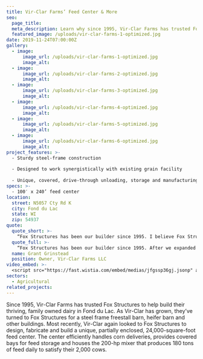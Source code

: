 ```yaml
---
title: Vir-Clar Farms’ Feed Center & More
seo:
  page_title:
  meta_description: Learn why since 1995, Vir-Clar Farms has trusted Fox Structures to help build their thriving, family owned dairy in Fond du Lac.
  featured_image: /uploads/vir-clar-farms-1-optimized.jpg
date: 2019-11-24T07:00:00Z
gallery: 
  - image: 
      image_url: /uploads/vir-clar-farms-1-optimized.jpg
      image_alt:
  - image: 
      image_url: /uploads/vir-clar-farms-2-optimized.jpg
      image_alt:
  - image: 
      image_url: /uploads/vir-clar-farms-3-optimized.jpg
      image_alt:
  - image: 
      image_url: /uploads/vir-clar-farms-4-optimized.jpg
      image_alt:
  - image: 
      image_url: /uploads/vir-clar-farms-5-optimized.jpg
      image_alt:
  - image: 
      image_url: /uploads/vir-clar-farms-6-optimized.jpg
      image_alt:
project_features: >-
  - Sturdy steel-frame construction
  
  - Designed to work synergistically with existing grain facility
  
  - Unique, covered, drive-through unloading, storage and manufacturing areas
specs: >-
  - 100′ x 240’ feed center
location:
  street: N5057 Cty Rd K
  city: Fond du Lac
  state: WI
  zip: 54937
quote:
  quote_short: >-
    “Fox Structures has been our builder since 1995. I believe Fox Structures just has great people. I absolutely recommend them to other dairies!”
  quote_full: >-
    “Fox Structures has been our builder since 1995. After we expanded in 2015, we realized we’d outgrown our feed center. So, we spent a lot of time with them, discussing workflow, traffic planning and other details. They understood our vision and got it down on paper. Fox Structures is great from a design standpoint. They’re not the biggest company, but I don’t think you have to be big to meet our objectives if you’re dedicated to providing great service. All other things aside, people buy from people—and this is about the relationship between Vir-Clar and Fox Structures. I believe Fox Structures just has great people. I absolutely recommend them to other dairies!”
  name: Grant Grinstead
  position: Owner, Vir-Clar Farms LLC
video_embed: >-
  <script src="https://fast.wistia.com/embed/medias/jfgssp36gj.jsonp" async></script><script src="https://fast.wistia.com/assets/external/E-v1.js" async></script><div class="wistia_responsive_padding" style="padding:56.25% 0 0 0;position:relative;"><div class="wistia_responsive_wrapper" style="height:100%;left:0;position:absolute;top:0;width:100%;"><div class="wistia_embed wistia_async_jfgssp36gj videoFoam=true" style="height:100%;position:relative;width:100%"><div class="wistia_swatch" style="height:100%;left:0;opacity:0;overflow:hidden;position:absolute;top:0;transition:opacity 200ms;width:100%;"><img src="https://fast.wistia.com/embed/medias/jfgssp36gj/swatch" style="filter:blur(5px);height:100%;object-fit:contain;width:100%;" alt="" aria-hidden="true" onload="this.parentNode.style.opacity=1;" /></div></div></div></div>
sectors:
  - Agricultural
related_projects: 
---
```


Since 1995, Vir-Clar Farms has trusted Fox Structures to help build their thriving, family owned dairy in Fond du Lac. As Vir-Clar has grown, they’ve turned to Fox Structures for a steel frame freestall barn, heifer barn and other buildings. Most recently, Vir-Clar again looked to Fox Structures to design, fabricate and build a unique, partially enclosed, 24,000-square-foot feed center. The center efficiently handles corn deliveries, provides covered bays for feed storage and houses the 200-hp mixer that produces 180 tons of feed daily to satisfy their 2,000 cows.